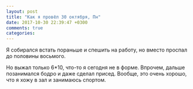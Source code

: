 ```yaml
---
layout: post
title: "Как я провёл 30 октября, Пн"
date: 2017-10-30 22:39:47 +0300
comments: true
categories: 
---
```

Я собирался встать пораньше и спешить на работу, но вместо проспал до половины восьмого.


Но выжал только 6\*10, что-то я сегодня не в форме. Впрочем, дальше позанимался бодро и даже сделал присед. Вообще, это очень хорошо, что я хожу в зал и занимаюсь спортом.